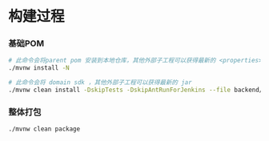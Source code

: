 # 构建过程

### 基础POM

```bash
# 此命令会将parent pom 安装到本地仓库，其他外部子工程可以获得最新的 <properties></properties>
./mvnw install -N

# 此命令会将 domain sdk ，其他外部子工程可以获得最新的 jar
./mvnw clean install -DskipTests -DskipAntRunForJenkins --file backend/pom.xml

```
### 整体打包

```bash
./mvnw clean package
```
